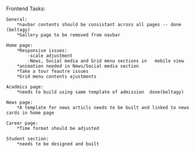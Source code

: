 Frontend Tasks:
	
	General:
		*navbar contents should be consistant across all pages -- done (beltagy)
		*Gallery page to be removed from navbar

	Home page:
		*Responsive issues:
			-scale adjustment
			-News, Social media and Grid menu sections in 	mobile view
		*animation needed in News/Social media section
		*Take a tour feautre issues
		*Grid menu contents ajustments 

	Acadmics page:
		*needs to build using same template of admission  done(beltagy)

	News page:
		*A template for news articls needs to be built and linked to news cards in home page

	Career page:
		*Time format should be adjusted

	Student section:
		*needs to be designed and built
